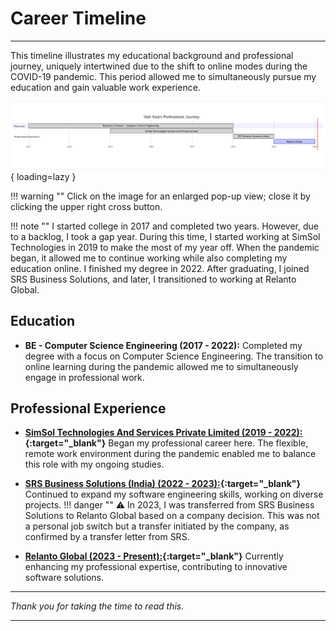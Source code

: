 # Career Timeline

---

This timeline illustrates my educational background and professional journey, uniquely intertwined due to the shift to online modes during the COVID-19 pandemic. This period allowed me to simultaneously pursue my education and gain valuable work experience.

![Skills](assets/img/timeline.JPG){ loading=lazy }

!!! warning ""
    Click on the image for an enlarged pop-up view; close it by clicking the upper right cross button.

!!! note ""
    I started college in 2017 and completed two years.
    However, due to a backlog, I took a gap year. During this time,
    I started working at SimSol Technologies in 2019 to make the most of my year off.
    When the pandemic began, it allowed me to continue working while also completing my education online. I finished my degree in 2022.
    After graduating, I joined SRS Business Solutions,
    and later, I transitioned to working at Relanto Global.

## Education

- **BE - Computer Science Engineering (2017 - 2022):** Completed my degree with a focus on Computer Science Engineering. The transition to online learning during the pandemic allowed me to simultaneously engage in professional work.

## Professional Experience

- **[SimSol Technologies And Services Private Limited (2019 - 2022):](https://www.simsol.in){:target="_blank"}** Began my professional career here. The flexible, remote work environment during the pandemic enabled me to balance this role with my ongoing studies.

- **[SRS Business Solutions (India) (2022 - 2023):](https://www.srsconsultinginc.com/index){:target="_blank"}** Continued to expand my software engineering skills, working on diverse projects.
!!! danger ""
    ⚠️ In 2023, I was transferred from SRS Business Solutions to Relanto Global based on a company decision. This was not a personal job switch but a transfer initiated by the company, as confirmed by a transfer letter from SRS.
- **[Relanto Global (2023 - Present):](https://www.relanto.ai){:target="_blank"}** Currently enhancing my professional expertise, contributing to innovative software solutions.

---

*Thank you for taking the time to read this.*

---
